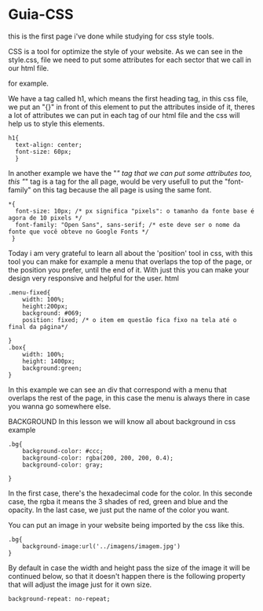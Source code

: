 # Guia-CSS

this is the first page i've done while studying for css style tools.

CSS is a tool for optimize the style of your website. As we can see in the style.css, file we need to put some attributes for each sector that we call in our html file.

for example.

We have a tag called h1, which means the first heading tag, in this css file, we put an "{}" in front of this element to put the attributes inside of it, theres a lot of attributes we can put in each tag of our html file and the css will help us to style this elements. 
    
    h1{
      text-align: center;
      font-size: 60px;
      }

In another example we have the "*" tag that we can put some attributes too, this "*" tag is a tag for the all page, would be very usefull to put the "font-family" on this tag because the all page is using the same font.

    *{
      font-size: 10px; /* px significa "pixels": o tamanho da fonte base é agora de 10 pixels */ 
      font-family: "Open Sans", sans-serif; /* este deve ser o nome da fonte que você obteve no Google Fonts */ 
     }

Today i am very grateful to learn all about the 'position' tool in css, with this tool you can make for example a menu that overlaps the top of the page, or the position you prefer, until the end of it. With just this you can make your design very responsive and helpful for the user.
    html
    
    .menu-fixed{
	    width: 100%;
	    height:200px;
	    background: #069;
	    position: fixed; /* o item em questão fica fixo na tela até o final da página*/

    }	
    .box{
	    width: 100%;
        height: 1400px;
	    background:green;
    }
    
In this example we can see an div that correspond with a menu that overlaps the rest of the page, in this case the menu is always there in case you wanna go somewhere else.

BACKGROUND
In this lesson we will know all about background in css
example

	.bg{
		background-color: #ccc;
		background-color: rgba(200, 200, 200, 0.4); 
		background-color: gray;

	}
In the first case, there's the hexadecimal code for the color.
In this seconde case, the rgba it means the 3 shades of red, green and blue and the opacity.
In the last case, we just put the name of the color you want.

You can put an image in your website being imported by the css like this.
	
	.bg{
		background-image:url('../imagens/imagem.jpg')
	}

By default in case the width and height pass the size of the image it will be continued below, so that it doesn't happen there is the following property that will adjust the image just for it own size.	
	
	background-repeat: no-repeat;
